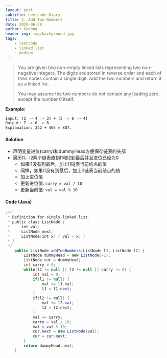 ```yaml
---
layout: post
subtitle: Leetcode Diary 
title: 2. Add Two Numbers
date: 2020-06-28
author: Xudong
header-img: img/background.jpg
tags: 
    - leetcode
    - linked list
    - medium
---
```


> You are given two non-empty linked lists representing two non-negative integers. The digits are stored in reverse order and each of their nodes contain a single digit. Add the two numbers and return it as a linked list.
>
>You may assume the two numbers do not contain any leading zero, except the number 0 itself.

**Example:**

```bash
Input: (2 -> 4 -> 3) + (5 -> 6 -> 4)
Output: 7 -> 0 -> 8
Explanation: 342 + 465 = 807.
```

#### Solution

- 声明变量进位(carry)和dummyHead方便保存链表的头部
- 遍历l1，l2两个链表直到l1和l2到最后并且进位已经为0
    - 如果l1没有到最后，加上l1链表当前结点的值
    - 同样，如果l1没有到最后，加上l1链表当前结点的值
    - 加上进位值
    - 更新进位值: `carry = val / 10`
    - 更新当前值: `val = val % 10`

#### Code (Java)

```java
/**
 * Definition for singly-linked list.
 * public class ListNode {
 *     int val;
 *     ListNode next;
 *     ListNode(int x) { val = x; }
 * }
 */
    public ListNode addTwoNumbers(ListNode l1, ListNode l2) {
        ListNode dummyHead = new ListNode(-1);
        ListNode cur = dummyHead;
        int carry = 0;
        while(l1 != null || l2 != null || carry != 0) {
            int val = 0;
            if(l1 != null) {
                val += l1.val;
                l1 = l1.next;
            }
            if(l2 != null) {
                val += l2.val;
                l2 = l2.next;
            }
            val += carry;
            carry = val / 10;
            val = val % 10;
            cur.next = new ListNode(val);
            cur = cur.next;
        }
        return dummyHead.next;
    }
```